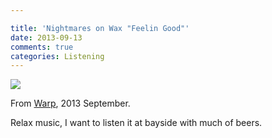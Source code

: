 ```yaml
---

title: 'Nightmares on Wax "Feelin Good"'
date: 2013-09-13
comments: true
categories: Listening
---
```


<img src="/images/night-mare-feelin-good.jpg" class="image">

From [Warp](http://warp.net/), 2013 September.

Relax music, I want to listen it at bayside with much of beers.




